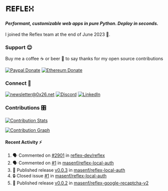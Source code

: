 ### [![Reflex](assets/reflex-white-bg.png)](https://github.com/reflex-dev/reflex)

#### _Performant, customizable web apps in pure Python. Deploy in seconds._

I joined the Reflex team at the end of June 2023 💪.

### Support 😌

Buy me a coffee ☕️ or beer 🍺 to say thanks for my open source contributions

[![Paypal Donate](https://img.shields.io/badge/PayPal-00457C?style=for-the-badge&logo=paypal&logoColor=white)](https://www.paypal.com/donate/?business=K7SKQ67XCPB78&no_recurring=0&item_name=Buy+me+a+coffee+%E2%98%95%EF%B8%8F+or+beer+%F0%9F%8D%BA+to+say+thanks+for+my+open+source+contributions&currency_code=USD)
[![Ethereum Donate](https://img.shields.io/badge/Ethereum-blue?logo=ethereum&labelColor=navy&style=flat-square)](https://etherscan.io/address/0x9c71dd020f575105F49AAF8CA9DC7Fd521C91edd)

### Connect 💬

[![newsletter@0x26.net](https://img.shields.io/badge/newsletter%400x26.net-blue?logo=maildotru&style=flat-square&labelColor=darkblue
)](mailto:newsletter@0x26.net?subject=Connect%20with%20@masenf&body=Hello%20👋,%20I'd%20like%20to%20join%20your%20mailing%20list.)
[![Discord](https://img.shields.io/badge/Discord-5865F2?style=for-the-badge&logo=discord&logoColor=white)](https://discordapp.com/users/1097061352452935730)
[![LinkedIn](https://img.shields.io/badge/LinkedIn-0077B5?style=for-the-badge&logo=linkedin&logoColor=white)](https://www.linkedin.com/in/masen-furer-445b05132)

### Contributions 🎛️

[![Contribution Stats](https://github-contribution-stats.vercel.app/api/?username=masenf)](https://github.com/LordDashMe/github-contribution-stats/)

[![Contribution Graph](https://github-readme-activity-graph.vercel.app/graph?username=masenf&theme=github)](https://github.com/Ashutosh00710/github-readme-activity-graph)

#### Recent Activity :zap:
<!--START_SECTION:activity-->
1. 🗣 Commented on [#2901](https://github.com/reflex-dev/reflex/issues/2901#issuecomment-2015865103) in [reflex-dev/reflex](https://github.com/reflex-dev/reflex)
2. 🗣 Commented on [#1](https://github.com/masenf/reflex-local-auth/issues/1#issuecomment-2014964787) in [masenf/reflex-local-auth](https://github.com/masenf/reflex-local-auth)
3. 🚀 Published release [v0.0.3](https://github.com/masenf/reflex-local-auth/releases/tag/v0.0.3) in [masenf/reflex-local-auth](https://github.com/masenf/reflex-local-auth)
4. 🔒 Closed issue [#1](https://github.com/masenf/reflex-local-auth/issues/1) in [masenf/reflex-local-auth](https://github.com/masenf/reflex-local-auth)
5. 🚀 Published release [v0.0.2](https://github.com/masenf/reflex-google-recaptcha-v2/releases/tag/v0.0.2) in [masenf/reflex-google-recaptcha-v2](https://github.com/masenf/reflex-google-recaptcha-v2)
<!--END_SECTION:activity-->


<!--
- 🌱 I’m currently learning ...
- 👯 I’m looking to collaborate on ...
- 🤔 I’m looking for help with ...
- 💬 Ask me about ...
- 📫 How to reach me: ...
- 😄 Pronouns: ...
- ⚡ Fun fact: ...
-->
